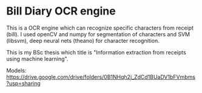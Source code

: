 # Bill Diary OCR engine

This is a OCR engine which can recognize specific characters from receipt (bill). I used openCV and numpy for segmentation of characters and SVM (libsvm), deep neural nets (theano) for character recognition.

This is my BSc thesis which title is "Information extraction from receipts using machine learning". 

Models: https://drive.google.com/drive/folders/0B1NHqh2j_ZdCd1BUaDV1bFVmbms?usp=sharing
